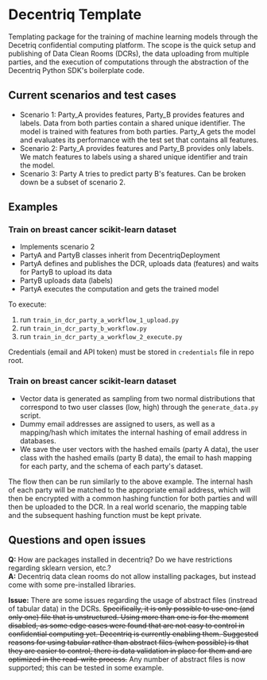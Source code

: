 # Decentriq Template

Templating package for the training of machine learning models through the Decetriq confidential computing platform.
The scope is the quick setup and publishing of Data Clean Rooms (DCRs), the data uploading from multiple parties, and the execution of computations through the abstraction of the Decentriq Python SDK's boilerplate code.


## Current scenarios and test cases

- Scenario 1: Party_A provides features, Party_B provides features and labels. Data from both parties contain a shared unique identifier. The model is trained with features from both parties. Party_A gets the model and evaluates its performance with the test set that contains all features.
- Scenario 2: Party_A provides features and Party_B provides only labels. We match features to labels using a shared unique identifier and train the model.
- Scenario 3: Party A tries to predict party B's features. Can be broken down be a subset of scenario 2.

## Examples
### Train on breast cancer scikit-learn dataset
- Implements scenario 2
- PartyA and PartyB classes inherit from DecentriqDeployment
- PartyA defines and publishes the DCR, uploads data (features) and waits for PartyB to upload its data
- PartyB uploads data (labels)
- PartyA executes the computation and gets the trained model

To execute:
1. run `train_in_dcr_party_a_workflow_1_upload.py`
1. run `train_in_dcr_party_b_workflow.py`
1. run `train_in_dcr_party_a_workflow_2_execute.py`


Credentials (email and API token) must be stored in `credentials` file in repo root.

### Train on breast cancer scikit-learn dataset

- Vector data is generated as sampling from two normal distributions that correspond to two user classes (low, high) through the `generate_data.py` script.
- Dummy email addresses are assigned to users, as well as a mapping/hash which imitates the internal hashing of email address in databases.
- We save the user vectors with the hashed emails (party A data), the user class with the hashed emails (party B data), the email to hash mapping for each party, and the schema of each party's dataset.

The flow then can be run similarly to the above example. The internal hash of each party will be matched to the appropriate email address, which will then be encrypted with a common hashing function for both parties and will then be uploaded to the DCR. In a real world scenario, the mapping table and the subsequent hashing function must be kept private.

## Questions and open issues
**Q:** How are packages installed in decentriq? Do we have restrictions regarding sklearn version, etc.? \
**A:** Decentriq data clean rooms do not allow installing packages, but instead come with some pre-installed libraries.


**Issue:** There are some issues regarding the usage of abstract files (instread of tabular data) in the DCRs. ~~Specifically, it is only possible to use one (and only one) file that is unstructured. Using more than one is for the moment disabled, as some edge cases were found that are not easy to control in confidential computing yet. Decentriq is currently enabling them. Suggested reasons for using tabular rather than abstract files (when possible) is that they are easier to control, there is data validation in place for them and are optimized in the read-write process.~~
Any number of abstract files is now supported; this can be tested in some example.

